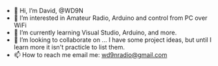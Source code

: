 - 👋 Hi, I’m David, @WD9N
- 👀 I’m interested in Amateur Radio, Arduino and control from PC over WiFi
- 🌱 I’m currently learning Visual Studio, Arduino, and more.
- 💞️ I’m looking to collaborate on ... I have some project ideas, but until I learn more it isn't practicle to list them.
- 📫 How to reach me email me: wd9nradio@gmail.com

<!---
WD9N/WD9N is a ✨ special ✨ repository because its `README.md` (this file) appears on your GitHub profile.
You can click the Preview link to take a look at your changes.
--->
